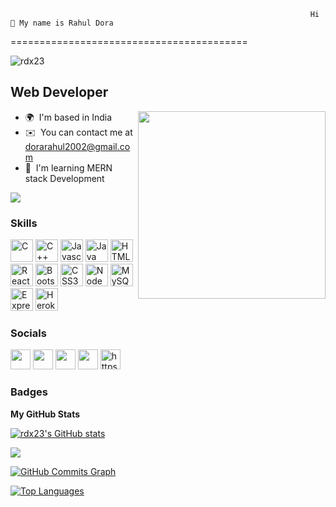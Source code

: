                                                                        Hi 👋 My name is Rahul Dora 
=========================================

<p align="left"> <img src="https://komarev.com/ghpvc/?username=rdx23&label=Profile%20views&color=0e75b6&style=flat" alt="rdx23" /> </p>

Web Developer
-------------


<p align="right">
  <img src="https://user-images.githubusercontent.com/74038190/229223263-cf2e4b07-2615-4f87-9c38-e37600f8381a.gif" width="300" height="300" align="right" />
</p>

* 🌍  I'm based in India
* ✉️  You can contact me at [dorarahul2002@gmail.com](mailto:dorarahul2002@gmail.com)
* 🧠  I'm learning MERN stack Development


<a href="https://www.github.com/rdx23" target="_blank" rel="noreferrer"><img
src="https://img.shields.io/github/followers/rdx23?logo=github&style=for-the-badge&color=0891b2&labelColor=1c1917" /></a>


### Skills

<p align="left">
<a href="https://docs.microsoft.com/en-us/cpp/?view=msvc-170" target="_blank" rel="noreferrer"><img src="https://raw.githubusercontent.com/danielcranney/readme-generator/main/public/icons/skills/c-colored.svg" width="36" height="36" alt="C" /></a>
<a href="https://docs.microsoft.com/en-us/cpp/?view=msvc-170" target="_blank" rel="noreferrer"><img src="https://raw.githubusercontent.com/danielcranney/readme-generator/main/public/icons/skills/cplusplus-colored.svg" width="36" height="36" alt="C++" /></a>
<a href="https://developer.mozilla.org/en-US/docs/Web/JavaScript" target="_blank" rel="noreferrer"><img src="https://raw.githubusercontent.com/danielcranney/readme-generator/main/public/icons/skills/javascript-colored.svg" width="36" height="36" alt="Javascript" /></a>
<a href="https://www.oracle.com/java/" target="_blank" rel="noreferrer"><img src="https://raw.githubusercontent.com/danielcranney/readme-generator/main/public/icons/skills/java-colored.svg" width="36" height="36" alt="Java" /></a>
<a href="https://developer.mozilla.org/en-US/docs/Glossary/HTML5" target="_blank" rel="noreferrer"><img src="https://raw.githubusercontent.com/danielcranney/readme-generator/main/public/icons/skills/html5-colored.svg" width="36" height="36" alt="HTML5" /></a>
<a href="https://reactjs.org/" target="_blank" rel="noreferrer"><img src="https://raw.githubusercontent.com/danielcranney/readme-generator/main/public/icons/skills/react-colored.svg" width="36" height="36" alt="React" /></a>
<!-- <a href="https://nextjs.org/docs" target="_blank" rel="noreferrer"><img src="https://raw.githubusercontent.com/danielcranney/readme-generator/main/public/icons/skills/nextjs-colored.svg" width="36" height="36" alt="NextJs" /></a> -->
<a href="https://getbootstrap.com/" target="_blank" rel="noreferrer"><img src="https://raw.githubusercontent.com/danielcranney/readme-generator/main/public/icons/skills/bootstrap-colored.svg" width="36" height="36" alt="Bootstrap" /></a>
<a href="https://www.w3.org/TR/CSS/#css" target="_blank" rel="noreferrer"><img src="https://raw.githubusercontent.com/danielcranney/readme-generator/main/public/icons/skills/css3-colored.svg" width="36" height="36" alt="CSS3" /></a>
<a href="https://nodejs.org/en/" target="_blank" rel="noreferrer"><img src="https://raw.githubusercontent.com/danielcranney/readme-generator/main/public/icons/skills/nodejs-colored.svg" width="36" height="36" alt="NodeJS" /></a>
<a href="https://www.mysql.com/" target="_blank" rel="noreferrer"><img src="https://raw.githubusercontent.com/danielcranney/readme-generator/main/public/icons/skills/mysql-colored.svg" width="36" height="36" alt="MySQL" /></a>
<a href="https://expressjs.com/" target="_blank" rel="noreferrer"><img src="https://raw.githubusercontent.com/danielcranney/readme-generator/main/public/icons/skills/express-colored.svg" width="36" height="36" alt="Express" /></a>
<a href="https://www.heroku.com/" target="_blank" rel="noreferrer"><img src="https://raw.githubusercontent.com/danielcranney/readme-generator/main/public/icons/skills/heroku-colored.svg" width="36" height="36" alt="Heroku" /></a>
</p>


### Socials

<p align="left"> <a href="https://www.github.com/rdx23" target="_blank" rel="noreferrer"><img src="https://raw.githubusercontent.com/danielcranney/readme-generator/main/public/icons/socials/github.svg" width="32" height="32" /></a> 
   <a href="http://www.instagram.com/_._i_am_rdx_._" target="_blank" rel="noreferrer"><img src="https://raw.githubusercontent.com/danielcranney/readme-generator/main/public/icons/socials/instagram.svg" width="32" height="32" /></a>  
  <a href="https://www.linkedin.com/in/rahul-dora-2a4304274/" target="_blank" rel="noreferrer"><img src="https://raw.githubusercontent.com/danielcranney/readme-generator/main/public/icons/socials/linkedin.svg" width="32" height="32" /></a> 
  <a href="https://auth.geeksforgeeks.org/user/rdx2002" target="_blank" rel="noreferrer"><img src="https://raw.githubusercontent.com/rahuldkjain/github-profile-readme-generator/master/src/images/icons/Social/geeks-for-geeks.svg" height="32" width="32" /></a> 
  <a href="https://www.codingninjas.com/studio/profile/be18c43e-37a1-447f-8dda-99a37a151eac" target="_blank" rel="noreferrer"><img src="https://www.codingninjas.com/assets-landing/images/CNLOGO.svg" alt="https://www.codingninjas.com/studio/profile/be18c43e-37a1-447f-8dda-99a37a151eac" height="32" width="32" /></a> </p>

### Badges

<b>My GitHub Stats</b>

<a href="http://www.github.com/rdx23"><img src="https://github-readme-stats.vercel.app/api?username=rdx23&show_icons=true&hide=&count_private=true&title_color=0891b2&text_color=ffffff&icon_color=0891b2&bg_color=1c1917&hide_border=true&show_icons=true" alt="rdx23's GitHub stats" /></a>

<a href="http://www.github.com/rdx23"><img src="https://github-readme-streak-stats.herokuapp.com/?user=rdx23&stroke=ffffff&background=1c1917&ring=0891b2&fire=0891b2&currStreakNum=ffffff&currStreakLabel=0891b2&sideNums=ffffff&sideLabels=ffffff&dates=ffffff&hide_border=true" /></a>

<a href="http://www.github.com/rdx23"><img src="https://activity-graph.herokuapp.com/graph?username=rdx23&bg_color=1c1917&color=ffffff&line=0891b2&point=ffffff&area_color=1c1917&area=true&hide_border=true&custom_title=GitHub%20Commits%20Graph" alt="GitHub Commits Graph" /></a>

<a href="https://github.com/rdx23" align="left"><img src="https://github-readme-stats.vercel.app/api/top-langs/?username=rdx23&langs_count=10&title_color=0891b2&text_color=ffffff&icon_color=0891b2&bg_color=1c1917&hide_border=true&locale=en&custom_title=Top%20%Languages" alt="Top Languages" /></a>

<!-- <b>Top Repositories</b>

<div width="100%" align="center"><a href="https://github.com/rdx23/thehouseofmovies" align="left"><img align="left" width="45%" src="https://github-readme-stats.vercel.app/api/pin/?username=rdx23&repo=thehouseofmovies&title_color=0891b2&text_color=ffffff&icon_color=0891b2&bg_color=1c1917&hide_border=true&locale=en" /></a></div><br /><br /><br /><br /><br /><br /><br /> --
